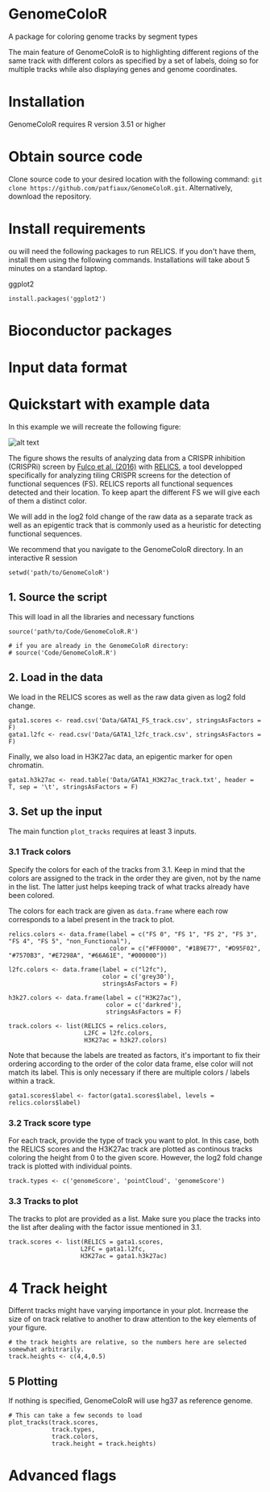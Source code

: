 # GenomeColoR
A package for coloring genome tracks by segment types

The main feature of GenomeColoR is to highlighting different regions of the same track with different colors as specified by a set of labels, doing so for multiple tracks while also displaying genes and genome coordinates.

# Installation
GenomeColoR requires R version 3.51 or higher

# Obtain source code
Clone source code to your desired location with the following command: `git clone https://github.com/patfiaux/GenomeColoR.git`. Alternatively, download the repository.

# Install requirements
ou will need the following packages to run RELICS. If you don't have them, install them using the following commands. Installations will take about 5 minutes on a standard laptop.

ggplot2

```install.packages('ggplot2')```

# Bioconductor packages

# Input data format

# Quickstart with example data
In this example we will recreate the following figure:

![alt text](Figures/GATA1_GenomeColoR_plot.png)

The figure shows the results of analyzing data from a CRISPR inhibition (CRISPRi) screen by [Fulco et al. (2016)](https://science.sciencemag.org/content/354/6313/769.abstract) with [RELICS](https://github.com/patfiaux/RELICS), a tool developped specifically for analyzing tiling CRISPR screens for the detection of functional sequences (FS). RELICS reports all functional sequences detected and their location. To keep apart the different FS we will give each of them a distinct color.

We will add in the log2 fold change of the raw data as a separate track as well as an epigentic track that is commonly used as a heuristic for detecting functional sequences.

We recommend that you navigate to the GenomeColoR directory. In an interactive R session

```
setwd('path/to/GenomeColoR')
```

## 1. Source the script
This will load in all the libraries and necessary functions

```
source('path/to/Code/GenomeColoR.R')

# if you are already in the GenomeColoR directory:
# source('Code/GenomeColoR.R')
```

## 2. Load in the data
We load in the RELICS scores as well as the raw data given as log2 fold change.
```
gata1.scores <- read.csv('Data/GATA1_FS_track.csv', stringsAsFactors = F)
gata1.l2fc <- read.csv('Data/GATA1_l2fc_track.csv', stringsAsFactors = F)
```

Finally, we also load in H3K27ac data, an epigentic marker for open chromatin.
```
gata1.h3k27ac <- read.table('Data/GATA1_H3K27ac_track.txt', header = T, sep = '\t', stringsAsFactors = F)
```

## 3. Set up the input
The main function `plot_tracks` requires at least 3 inputs. 

### 3.1 Track colors 
Specify the colors for each of the tracks from 3.1. Keep in mind that the colors are assigned to the track in the order they are given, not by the name in the list. The latter just helps keeping track of what tracks already have been colored.

The colors for each track are given as `data.frame` where each row corresponds to a label present in the track to plot. 
```
relics.colors <- data.frame(label = c("FS 0", "FS 1", "FS 2", "FS 3", "FS 4", "FS 5", "non_Functional"),
                            color = c("#FF0000", "#1B9E77", "#D95F02", "#7570B3", "#E7298A", "#66A61E", "#000000"))
                            
l2fc.colors <- data.frame(label = c("l2fc"),
                          color = c('grey30'), 
                          stringsAsFactors = F)
                          
h3k27.colors <- data.frame(label = c("H3K27ac"), 
                           color = c('darkred'), 
                           stringsAsFactors = F)
                           
track.colors <- list(RELICS = relics.colors,
                     L2FC = l2fc.colors,
                     H3K27ac = h3k27.colors)

```

Note that because the labels are treated as factors, it's important to fix their ordering according to the order of the color data frame, else color will not match its label. This is only necessary if there are multiple colors / labels within a track.

```
gata1.scores$label <- factor(gata1.scores$label, levels = relics.colors$label)
```

### 3.2 Track score type
For each track, provide the type of track you want to plot.
In this case, both the RELICS scores and the H3K27ac track are plotted as continous tracks coloring the height from 0 to the given score. However, the log2 fold change track is plotted with individual points.

```
track.types <- c('genomeScore', 'pointCloud', 'genomeScore')
```

### 3.3 Tracks to plot
The tracks to plot are provided as a list. Make sure you place the tracks into the list after dealing with the factor issue mentioned in 3.1.

```
track.scores <- list(RELICS = gata1.scores,
                    L2FC = gata1.l2fc,
                    H3K27ac = gata1.h3k27ac)
```

# 4 Track height
Differnt tracks might have varying importance in your plot. Incrrease the size of on track relative to another to draw attention to the key elements of your figure.

```
# the track heights are relative, so the numbers here are selected somewhat arbitrarily.
track.heights <- c(4,4,0.5)
```

## 5 Plotting
If nothing is specified, GenomeColoR will use hg37 as reference genome. 

```
# This can take a few seconds to load
plot_tracks(track.scores,
            track.types,
            track.colors,
            track.height = track.heights)
```

# Advanced flags
